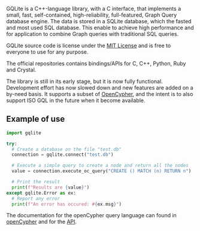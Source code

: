 GQLite is a C++-language library, with a C interface, that implements a small, fast, self-contained, high-reliability, full-featured, Graph Query database engine. The data is stored in a SQLite database, which the fasted and most used SQL database. This enable to achieve high performance and for application to combine Graph queries with traditional SQL queries.

GQLite source code is license under the [MIT License](LICENSE) and is free to everyone to use for any purpose. 

The official repositories contains bindings/APIs for C, C++, Python, Ruby and Crystal.

The library is still in its early stage, but it is now fully functional. Development effort has now slowed down and new features are added on a by-need basis. It supports a subset of [OpenCypher](https://opencypher.org/), and the intent is to also support ISO GQL in the future when it become available.

Example of use
--------------

```python
import gqlite

try:
  # Create a database on the file "test.db"
  connection = gqlite.connect("test.db")

  # Execute a simple query to create a node and return all the nodes
  value = connection.execute_oc_query("CREATE () MATCH (n) RETURN n")

  # Print the result
  print(f"Results are {value}")
except gqlite.Error as ex:
  # Report any error
  print(f"An error has occured: #{ex.msg}")
```

The documentation for the openCypher query language can found in [openCypher](https://gitlab.com/gqlite/GQLite/-/blob/docs/opencypher.md) and for the [API](https://gitlab.com/gqlite/GQLite/-/blob/docs/api.md).
